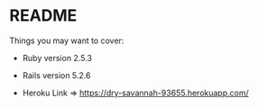 # README

Things you may want to cover:

* Ruby version 2.5.3

* Rails version 5.2.6

* Heroku Link =>  https://dry-savannah-93655.herokuapp.com/